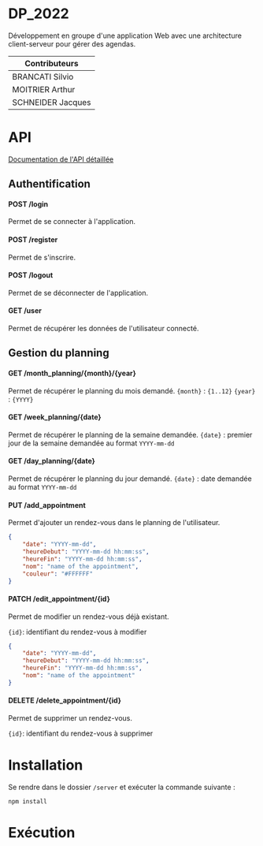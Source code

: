 
# DP_2022
Développement en groupe d'une application Web avec une architecture client-serveur pour gérer des agendas.

|Contributeurs    |
|-----------------|
|BRANCATI Silvio  |
|MOITRIER Arthur  |
|SCHNEIDER Jacques|


# API
[Documentation de l'API détaillée](https://documenter.getpostman.com/view/20058446/2s847PKVEZ)

## Authentification

#### POST /login
Permet de se connecter à l'application.
#### POST /register
Permet de s'inscrire.
#### POST /logout
Permet de se déconnecter de l'application.
#### GET /user
Permet de récupérer les données de l'utilisateur connecté.

## Gestion du planning
#### GET /month_planning/{month}/{year}
Permet de récupérer le planning du mois demandé.
`{month}` : `{1..12}`
`{year}` : `{YYYY}`
#### GET /week_planning/{date}
Permet de récupérer le planning de la semaine demandée.
`{date}` : premier jour de la semaine demandée au format `YYYY-mm-dd`
#### GET /day_planning/{date}
Permet de récupérer le planning du jour demandé.
`{date}` : date demandée au format `YYYY-mm-dd`
#### PUT /add_appointment
Permet d'ajouter un rendez-vous dans le planning de l'utilisateur.
```json
{
    "date": "YYYY-mm-dd",
    "heureDebut": "YYYY-mm-dd hh:mm:ss",
    "heureFin": "YYYY-mm-dd hh:mm:ss",
    "nom": "name of the appointment",
    "couleur": "#FFFFFF"
}
```
#### PATCH /edit_appointment/{id}
Permet de modifier un rendez-vous déjà existant.

`{id}`: identifiant du rendez-vous à modifier
```json
{
    "date": "YYYY-mm-dd",
    "heureDebut": "YYYY-mm-dd hh:mm:ss",
    "heureFin": "YYYY-mm-dd hh:mm:ss",
    "nom": "name of the appointment"
}
```  
#### DELETE /delete_appointment/{id}
Permet de supprimer un rendez-vous.

`{id}`: identifiant du rendez-vous à supprimer
# Installation

Se rendre dans le dossier ``/server`` et exécuter la commande suivante :
```nodejs  
npm install  
```

# Exécution